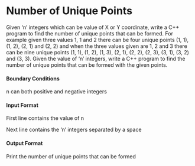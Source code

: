 # Number of Unique Points

Given ‘n’ integers which can be value of X or Y coordinate, write a C++ program
to find the number of unique points that can be formed. For example given
three values 1, 1 and 2 there can be four unique points (1, 1), (1, 2), (2, 1) and (2,
2) and when the three values given are 1, 2 and 3 there can be nine unique
points (1, 1), (1, 2), (1, 3), (2, 1), (2, 2), (2, 3), (3, 1), (3, 2) and (3, 3). Given the
value of ‘n’ integers, write a C++ program to find the number of unique points
that can be formed with the given points.

#### Boundary Conditions

n can both positive and negative integers

#### Input Format

First line contains the value of n

Next line contains the ‘n’ integers separated by a space

#### Output Format

Print the number of unique points that can be formed